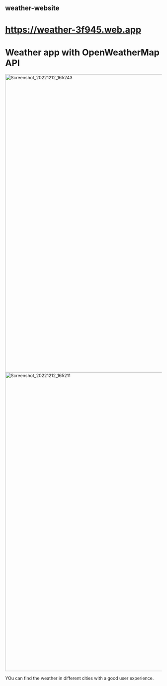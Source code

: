 ## weather-website
# https://weather-3f945.web.app
# Weather app with OpenWeatherMap API


<img width="957" alt="Screenshot_20221212_165243" src="https://user-images.githubusercontent.com/98937098/210128163-e69e7b23-56d8-448f-bba1-138c890c562b.png">


<img width="960" alt="Screenshot_20221212_165211" src="https://user-images.githubusercontent.com/98937098/210128170-172f2bcb-460e-499b-88e2-97c04604229c.png">
 
 
 YOu can find the weather in different cities with a good user experience.
